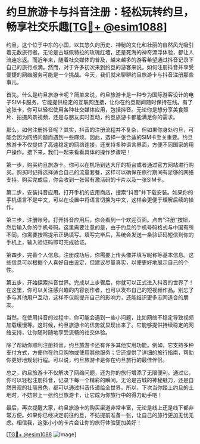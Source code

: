 # 约旦旅游卡与抖音注册：轻松玩转约旦，畅享社交乐趣[[TG💪+ @esim1088](https://t.me/s/esim1088)]

约旦，这个位于中东的小国，以其悠久的历史、神秘的文化和壮丽的自然风光吸引着无数旅行者。无论是古城佩特拉的玫瑰红墙，还是死海的神奇漂浮体验，都让人流连忘返。而近年来，随着社交媒体的普及，越来越多的游客希望通过抖音记录下自己的旅行点滴。然而，对于许多初次来到约旦的游客来说，如何注册抖音并享受便捷的网络服务可能是一个挑战。今天，我们就来聊聊约旦旅游卡与抖音注册那些事儿。

首先，什么是约旦旅游卡呢？简单来说，约旦旅游卡是一种专为国际游客设计的电子SIM卡服务，它能提供稳定的互联网连接，让你在约旦期间随时保持在线。有了这张卡，你可以轻松使用各种社交媒体应用，包括抖音。无论你是想分享美食照片、拍摄风景视频，还是与朋友实时互动，约旦旅游卡都能满足你的需求。

那么，如何注册抖音呢？其实，抖音的注册流程并不复杂，但如果你身处约旦，可能会因为网络问题而遇到一些麻烦。因此，选择一张合适的SIM卡至关重要。约旦旅游卡不仅提供了高速稳定的网络连接，还支持多种语言界面，方便不同国家的用户操作。接下来，我们一起来看看具体的操作步骤吧！

第一步，购买约旦旅游卡。你可以在机场到达大厅的柜台或者通过官方网站进行购买。购买时记得选择适合自己的流量套餐，这样可以确保在旅行期间有足够的网络支持。购买完成后，你会收到一张带有激活码的卡片以及一张SIM卡。

第二步，安装抖音应用。打开手机的应用商店，搜索“抖音”并下载安装。如果你的手机语言不是中文，可以在设置中将语言切换为中文，这样会更便于理解后续的操作。

第三步，注册账号。打开抖音应用后，你会看到一个欢迎页面。点击“注册”按钮，然后输入你的手机号码。这里需要注意的是，由于约旦的手机号码格式与中国有所不同，你需要按照提示正确填写。填写完毕后，系统会发送一条验证码短信到你的手机上，输入验证码即可完成验证。

第四步，完善个人信息。注册成功后，你需要上传头像并填写昵称等基本信息。这些信息可以根据个人喜好自由设定，但建议尽量真实，以便更好地展示自己的个性。

第五步，开始探索抖音世界。完成以上步骤后，你就可以正式进入抖音的世界了！在这里，你可以关注感兴趣的内容创作者，也可以发布自己的短视频作品。别忘了多与其他用户互动，这样不仅能提升自己的影响力，还能结识更多志同道合的朋友。

当然，在使用抖音的过程中，你可能会遇到一些小问题，比如网络不稳定导致视频加载缓慢等。这时候，约旦旅游卡的优势就显现出来了。它能够提供持续稳定的网络支持，让你随时随地享受流畅的社交体验。

除了帮助你顺利注册抖音，约旦旅游卡还有许多其他实用功能。例如，它支持多种支付方式，方便你在约旦购物或使用其他服务；它还提供了详细的旅行指南，帮助你更好地规划行程。可以说，约旦旅游卡是你在约旦旅行的最佳伴侣。

总之，约旦旅游卡不仅解决了网络问题，还为你的旅行增添了无限便利。通过它，你可以轻松注册抖音，记录下每一个精彩的瞬间。无论是古城的神秘魅力，还是自然景观的壮丽景色，都可以通过抖音传递给全世界。所以，下次当你踏上约旦的土地时，不妨带上一张约旦旅游卡，让它成为你旅行中的得力助手吧！

最后，再次提醒大家，约旦旅游卡的购买渠道非常丰富，无论是线上还是线下都非常方便。如果你已经决定前往约旦，不妨提前准备一张，让自己的旅行更加无忧无虑。相信我，这张小小的卡片会让你的旅行体验更加美好！

[[TG💪+ @esim1088](https://t.me/s/esim1088) ![Image](https://i.postimg.cc/4NQfJmqS/Snipaste-2025-05-13-00-14-12.png)]